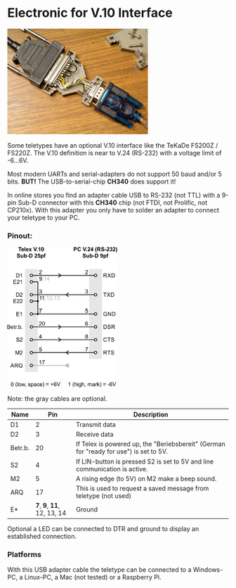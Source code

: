 # Electronic for V.10 Interface

<img src="img/V.10.JPG" width="320px">

Some teletypes have an optional V.10 interface like the TeKaDe FS200Z / FS220Z. The V.10 definition is near to V.24 (RS-232) with a voltage limit of -6...6V.

Most modern UARTs and serial-adapters do not support 50 baud and/or 5 bits. **BUT!** The USB-to-serial-chip **CH340** does support it!

In online stores you find an adapter cable USB to RS-232 (not TTL) with a 9-pin Sub-D connector with this **CH340** chip (not FTDI, not Prolific, not CP210x). With this adapter you only have to solder an adapter to connect your teletype to your PC.

### Pinout:

<img src="img/V10Adapter.png" width="250px">

Note: the gray cables are optional.


| Name | Pin | Description |
| --- | --- | --- |
| D1 | 2 | Transmit data
| D2 | 3 | Receive data
| Betr.b. | 20 | If Telex is powered up, the "Beriebsbereit" (German for "ready for use") is set to 5V.
| S2 | 4 | If LIN-button is pressed S2 is set to 5V and line communication is active.
| M2 | 5 | A rising edge (to 5V) on M2 make a beep sound.
| ARQ | 17 | This is used to request a saved message from teletype (not used)
| E* | **7**, **9**, **11**, 12, 13, 14 | Ground

Optional a LED can be connected to DTR and ground to display an established connection.

### Platforms

With this USB adapter cable the teletype can be connected to a Windows-PC, a Linux-PC, a Mac (not tested) or a Raspberry Pi.
